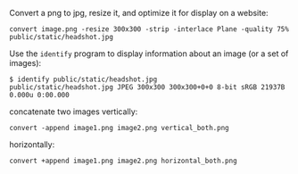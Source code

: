 Convert a png to jpg, resize it, and optimize it for display on a website:

```
convert image.png -resize 300x300 -strip -interlace Plane -quality 75% public/static/headshot.jpg
```

Use the `identify` program to display information about an image (or a set of images):

```
$ identify public/static/headshot.jpg
public/static/headshot.jpg JPEG 300x300 300x300+0+0 8-bit sRGB 21937B 0.000u 0:00.000
```

concatenate two images vertically:

```
convert -append image1.png image2.png vertical_both.png
```

horizontally:

```
convert +append image1.png image2.png horizontal_both.png
```